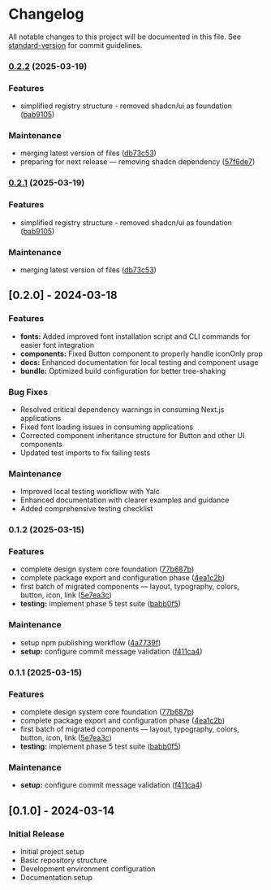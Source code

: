 # Changelog

All notable changes to this project will be documented in this file. See [standard-version](https://github.com/conventional-changelog/standard-version) for commit guidelines.

### [0.2.2](https://github.com/nfrgosselin/design-system/compare/v0.2.0...v0.2.2) (2025-03-19)

### Features

- simplified registry structure - removed shadcn/ui as foundation ([bab9105](https://github.com/nfrgosselin/design-system/commit/bab91054a60c6efc1fb66e457c2c6c084e52875c))

### Maintenance

- merging latest version of files ([db73c53](https://github.com/nfrgosselin/design-system/commit/db73c53bb7d884feff72c2593a5794eee06fbb69))
- preparing for next release — removing shadcn dependency ([57f6de7](https://github.com/nfrgosselin/design-system/commit/57f6de7a346cda58c3190304f91d78be8b5a0e15))

### [0.2.1](https://github.com/nfrgosselin/design-system/compare/v0.2.0...v0.2.1) (2025-03-19)

### Features

- simplified registry structure - removed shadcn/ui as foundation ([bab9105](https://github.com/nfrgosselin/design-system/commit/bab91054a60c6efc1fb66e457c2c6c084e52875c))

### Maintenance

- merging latest version of files ([db73c53](https://github.com/nfrgosselin/design-system/commit/db73c53bb7d884feff72c2593a5794eee06fbb69))

## [0.2.0] - 2024-03-18

### Features

- **fonts:** Added improved font installation script and CLI commands for easier font integration
- **components:** Fixed Button component to properly handle iconOnly prop
- **docs:** Enhanced documentation for local testing and component usage
- **bundle:** Optimized build configuration for better tree-shaking

### Bug Fixes

- Resolved critical dependency warnings in consuming Next.js applications
- Fixed font loading issues in consuming applications
- Corrected component inheritance structure for Button and other UI components
- Updated test imports to fix failing tests

### Maintenance

- Improved local testing workflow with Yalc
- Enhanced documentation with clearer examples and guidance
- Added comprehensive testing checklist

### 0.1.2 (2025-03-15)

### Features

- complete design system core foundation ([77b687b](https://github.com/nathangosselin/design-system/commit/77b687ba255ad69b77af135d537ef459d537b87b))
- complete package export and configuration phase ([4ea1c2b](https://github.com/nathangosselin/design-system/commit/4ea1c2b42b916c20f8b65b302c5850cbefe00a02))
- first batch of migrated components — layout, typography, colors, button, icon, link ([5e7ea3c](https://github.com/nathangosselin/design-system/commit/5e7ea3c3825e2b75418aa1bec9e4048ce94f7449))
- **testing:** implement phase 5 test suite ([babb0f5](https://github.com/nathangosselin/design-system/commit/babb0f5067a1bce3e8a9aaf5699dd4191f617d29))

### Maintenance

- setup npm publishing workflow ([4a7739f](https://github.com/nathangosselin/design-system/commit/4a7739f297a323f1f065599b8b113c416677a2f9))
- **setup:** configure commit message validation ([f411ca4](https://github.com/nathangosselin/design-system/commit/f411ca453ff4a39edd83a3091b2021a96ddce3ef))

### 0.1.1 (2025-03-15)

### Features

- complete design system core foundation ([77b687b](https://github.com/nathangosselin/design-system/commit/77b687ba255ad69b77af135d537ef459d537b87b))
- complete package export and configuration phase ([4ea1c2b](https://github.com/nathangosselin/design-system/commit/4ea1c2b42b916c20f8b65b302c5850cbefe00a02))
- first batch of migrated components — layout, typography, colors, button, icon, link ([5e7ea3c](https://github.com/nathangosselin/design-system/commit/5e7ea3c3825e2b75418aa1bec9e4048ce94f7449))
- **testing:** implement phase 5 test suite ([babb0f5](https://github.com/nathangosselin/design-system/commit/babb0f5067a1bce3e8a9aaf5699dd4191f617d29))

### Maintenance

- **setup:** configure commit message validation ([f411ca4](https://github.com/nathangosselin/design-system/commit/f411ca453ff4a39edd83a3091b2021a96ddce3ef))

## [0.1.0] - 2024-03-14

### Initial Release

- Initial project setup
- Basic repository structure
- Development environment configuration
- Documentation setup
